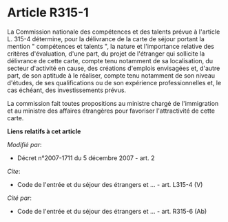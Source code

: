 # Article R315-1

La Commission nationale des compétences et des talents prévue à l'article L. 315-4 détermine, pour la délivrance de la carte
de séjour portant la mention " compétences et talents ", la nature et l'importance relative des critères d'évaluation, d'une
part, du projet de l'étranger qui sollicite la délivrance de cette carte, compte tenu notamment de sa localisation, du
secteur d'activité en cause, des créations d'emplois envisagées et, d'autre part, de son aptitude à le réaliser, compte tenu
notamment de son niveau d'études, de ses qualifications ou de son expérience professionnelles et, le cas échéant, des
investissements prévus. 

La commission fait toutes propositions au ministre chargé de l'immigration et au ministre des affaires étrangères pour
favoriser l'attractivité de cette carte.

**Liens relatifs à cet article**

_Modifié par_:

  - Décret n°2007-1711 du 5 décembre 2007 - art. 2

_Cite_:

  - Code de l'entrée et du séjour des étrangers et ... - art. L315-4 (V)

_Cité par_:

  - Code de l'entrée et du séjour des étrangers et ... - art. R315-6 (Ab)
